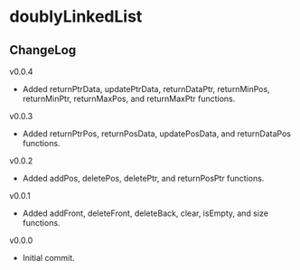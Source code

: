 # doublyLinkedList

## ChangeLog
v0.0.4
- Added returnPtrData, updatePtrData, returnDataPtr, returnMinPos, returnMinPtr, returnMaxPos, and returnMaxPtr functions.

v0.0.3
- Added returnPtrPos, returnPosData, updatePosData, and returnDataPos functions.

v0.0.2
- Added addPos, deletePos, deletePtr, and returnPosPtr functions.

v0.0.1
- Added addFront, deleteFront, deleteBack, clear, isEmpty, and size functions.

v0.0.0
- Initial commit.